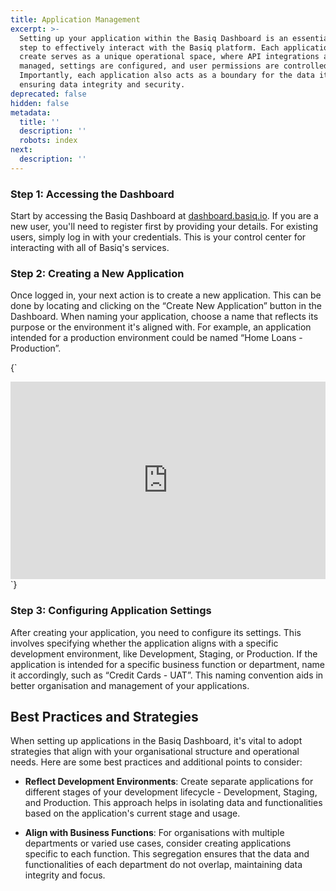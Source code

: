 ```yaml
---
title: Application Management
excerpt: >-
  Setting up your application within the Basiq Dashboard is an essential first
  step to effectively interact with the Basiq platform. Each application you
  create serves as a unique operational space, where API integrations are
  managed, settings are configured, and user permissions are controlled.
  Importantly, each application also acts as a boundary for the data it handles,
  ensuring data integrity and security.
deprecated: false
hidden: false
metadata:
  title: ''
  description: ''
  robots: index
next:
  description: ''
---
```

### Step 1: Accessing the Dashboard

Start by accessing the Basiq Dashboard at [dashboard.basiq.io](https://dashboard.basiq.io). If you are a new user, you'll need to register first by providing your details. For existing users, simply log in with your credentials. This is your control center for interacting with all of Basiq's services.

### Step 2: Creating a New Application

Once logged in, your next action is to create a new application. This can be done by locating and clicking on the “Create New Application” button in the Dashboard. When naming your application, choose a name that reflects its purpose or the environment it's aligned with. For example, an application intended for a production environment could be named “Home Loans - Production”.

<HTMLBlock>{`
<div style="position: relative; padding-bottom: calc(54.55861070911722% + 41px); height: 0; width: 100%;"><iframe src="https://demo.arcade.software/AGG7XHMA0HuOs9fywvw1?embed" title="Dashboard | Creating a New Application" frameborder="0" loading="lazy" webkitallowfullscreen mozallowfullscreen allowfullscreen allow="clipboard-write" style="position: absolute; top: 0; left: 0; width: 100%; height: 100%;color-scheme: light;"></iframe></div>
`}</HTMLBlock>

### Step 3: Configuring Application Settings

After creating your application, you need to configure its settings. This involves specifying whether the application aligns with a specific development environment, like Development, Staging, or Production. If the application is intended for a specific business function or department, name it accordingly, such as “Credit Cards - UAT”. This naming convention aids in better organisation and management of your applications.

## Best Practices and Strategies

When setting up applications in the Basiq Dashboard, it's vital to adopt strategies that align with your organisational structure and operational needs. Here are some best practices and additional points to consider:

* **Reflect Development Environments**: Create separate applications for different stages of your development lifecycle - Development, Staging, and Production. This approach helps in isolating data and functionalities based on the application's current stage and usage.

* **Align with Business Functions**: For organisations with multiple departments or varied use cases, consider creating applications specific to each function. This segregation ensures that the data and functionalities of each department do not overlap, maintaining data integrity and focus.
